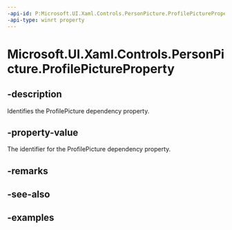 ```yaml
---
-api-id: P:Microsoft.UI.Xaml.Controls.PersonPicture.ProfilePictureProperty
-api-type: winrt property
---
```

<!-- Property syntax.
public DependencyProperty ProfilePictureProperty { get; }
-->

# Microsoft.UI.Xaml.Controls.PersonPicture.ProfilePictureProperty


## -description

Identifies the ProfilePicture dependency property.


## -property-value

The identifier for the ProfilePicture dependency property.


## -remarks


## -see-also


## -examples


